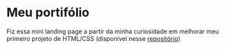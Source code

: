 <h1>Meu portifólio</h1>

<span>Fiz essa mini landing page a partir da minha curiosidade em melhorar meu primeiro projeto de HTML/CSS (disponível nesse <a href="https://github.com/joaomanoelsoares/Projetos-Trybe">repositório</a>)</span>

